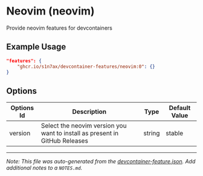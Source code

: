 
# Neovim (neovim)

Provide neovim features for devcontainers

## Example Usage

```json
"features": {
    "ghcr.io/s1n7ax/devcontainer-features/neovim:0": {}
}
```

## Options

| Options Id | Description | Type | Default Value |
|-----|-----|-----|-----|
| version | Select the neovim version you want to install as present in GitHub Releases | string | stable |



---

_Note: This file was auto-generated from the [devcontainer-feature.json](https://github.com/s1n7ax/devcontainer-features/blob/main/src/neovim/devcontainer-feature.json).  Add additional notes to a `NOTES.md`._
